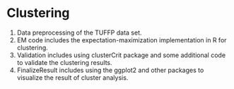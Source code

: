 # Clustering
1. Data preprocessing of the TUFFP data set. 
2. EM code includes the expectation-maximization implementation in R for clustering. 
3. Validation includes using clusterCrit package and some additional code to validate the clustering results.
4. FinalizeResult includes using the ggplot2 and other packages to visualize the result of cluster analysis.
